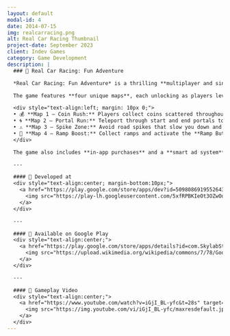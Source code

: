 ```yaml
---
layout: default
modal-id: 4
date: 2014-07-15
img: realcarracing.png
alt: Real Car Racing Thumbnail
project-date: September 2023
client: Indev Games 
category: Game Development
description: |
  ### 🚗 Real Car Racing: Fun Adventure  

  *Real Car Racing: Fun Adventure* is a thrilling **multiplayer and single-player racing game** built with the powerful RCC system. It combines exciting physics-based car handling with creative map mechanics that evolve as players progress through levels.

  The game features **four unique maps**, each unlocking as players level up — and every map introduces a special gameplay twist:

  <div style="text-align:left; margin: 10px 0;">
  • 💰 **Map 1 – Coin Rush:** Players collect coins scattered throughout the track.<br>
  • 🌀 **Map 2 – Portal Run:** Teleport through start and end portals to skip sections of the race.<br>
  • ⚠️ **Map 3 – Spike Zone:** Avoid road spikes that slow you down and challenge your control.<br>
  • 🚀 **Map 4 – Ramp Boost:** Collect ramps and activate the **Ramp Button** to spawn a ramp that launches your car forward for a high-speed leap!<br>
  </div>

  The game also includes **in-app purchases** and a **smart ad system** integrating both **AppLovin** and **AdMob** — ensuring smooth ad serving and better revenue performance. If one ad network fails to load due to excessive requests, the other automatically takes over.

  ---

  #### 🏢 Developed at  
  <div style="text-align:center; margin-bottom:10px;">
    <a href="https://play.google.com/store/apps/dev?id=5098086919552643266&hl=en" target="_blank">
      <img src="https://play-lh.googleusercontent.com/5xfRPBKIeOt3OZwOoTTY-m9i1U3lW26WVxaXS1yHP7Oung5V0_kwHP2bDorunyuYPw=w3840-h2160" width="260" alt="Skylab Studios Logo">
    </a>
  </div>

  ---

  #### 📱 Available on Google Play  
  <div style="text-align:center;">
    <a href="https://play.google.com/store/apps/details?id=com.SkylabStudios.CarRacing&hl=en" target="_blank" class="store-badge">
      <img src="https://upload.wikimedia.org/wikipedia/commons/7/78/Google_Play_Store_badge_EN.svg" alt="Get it on Google Play">
    </a>
  </div>

  ---

  #### 🎥 Gameplay Video  
  <div style="text-align:center;">
    <a href="https://www.youtube.com/watch?v=iGjI_BL-yfc&t=28s" target="_blank" class="youtube-thumb">
      <img src="https://img.youtube.com/vi/iGjI_BL-yfc/maxresdefault.jpg" alt="Real Car Racing Gameplay Thumbnail">
    </a>
  </div>
---
```


